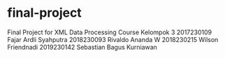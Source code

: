 # final-project
Final Project for XML Data Processing Course  Kelompok 3  2017230109 Fajar Ardli Syahputra 2018230093 Rivaldo Ananda W 2018230215 Wilson Friendnadi 2019230142 Sebastian Bagus Kurniawan
